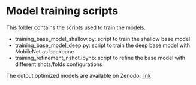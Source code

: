 # Model training scripts

This folder contains the scripts used to train the models.

- training_base_model_shallow.py: script to train the shallow base model
- training_base_model_deep.py: script to train the deep base model with MobileNet as backbone
- training_refinement_nshot.ipynb: script to refine the base model with different shots/folds configurations

The output optimized models are available on Zenodo: [link](https://zenodo.org/records/13829957/files/optimized_model.zip?download=1)